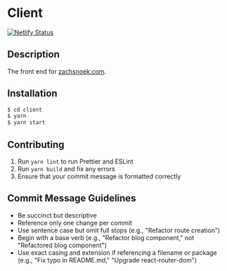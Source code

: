 # Client

[![Netlify Status](https://api.netlify.com/api/v1/badges/187b6eca-cd6e-41ef-af45-6ccd34aa77d7/deploy-status)](https://app.netlify.com/sites/pedantic-lichterman-c7bee0/deploys)

## Description

The front end for [zachsnoek.com](https://www.zachsnoek.com).

## Installation

```bash
$ cd client
$ yarn
$ yarn start 
```

## Contributing
1. Run `yarn lint` to run Prettier and ESLint
2. Run `yarn build` and fix any errors
3. Ensure that your commit message is formatted correctly

## Commit Message Guidelines
* Be succinct but descriptive
* Reference only one change per commit
* Use sentence case but omit full stops (e.g., "Refactor route creation")
* Begin with a base verb (e.g., "Refactor blog component," not "Refactored blog component")
* Use exact casing and extension if referencing a filename or package (e.g., "Fix typo in README.md," "Upgrade react-router-dom")